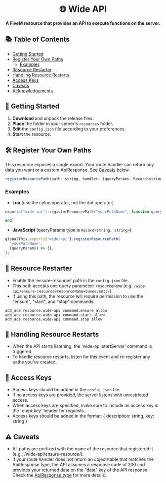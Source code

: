 <div align="center">

# 🌐 Wide API

**A FiveM resource that provides an API to execute functions on the server.**

</div>

## 📚 Table of Contents

- [Getting Started](#-getting-started)
- [Register Your Own Paths](#-register-your-own-paths)
  - [Examples](#examples)
- [Resource Restarter](#-resource-restarter)
- [Handling Resource Restarts](#-handling-resource-restarts)
- [Access Keys](#-access-keys)
- [Caveats](#-caveats)
- [Acknowledgements](#-acknowledgements)

## 🚀 Getting Started

1. **Download** and unpack the release files.
2. **Place** the folder in your server's `resources` folder.
3. **Edit** the `config.json` file according to your preferences.
4. **Start** the resource.

## 🛠 Register Your Own Paths

This resource exposes a single export. Your route handler can return any data you want or a custom ApiResponse. See [Caveats](#-caveats) below.

```javascript
registerResourcePath(path: string, handler: (queryParams: Record<string, string>) => ApiResponse | unknown)
```

### Examples

- **Lua** (use the colon operator, not the dot operator)

```lua
exports["wide-api"]:registerResourcePath("yourPathName", function(queryParams)

end)
```

- **JavaScript** (queryParams type is `Record<string, string>`)

```javascript
globalThis.exports['wide-api'].registerResourcePath(
  'yourPathName',
  (queryParams) => {},
);
```

## 🔁 Resource Restarter

- Enable the 'ensure-resource' path in the `config.json` file.
- This path accepts one query parameter: `resourceName` (e.g. `/wide-api/ensure-resource?resourceName=baseevents/`).
- If using this path, the resource will require permission to use the "ensure", "start", and "stop" commands.

```
add_ace resource.wide-api command.ensure allow
add_ace resource.wide-api command.start allow
add_ace resource.wide-api command.stop allow
```

## 🔄 Handling Resource Restarts

- When the API starts listening, the 'wide-api:startServer' command is triggered.
- To handle resource restarts, listen for this event and re-register any paths you've created.

## 🔑 Access Keys

- Access keys should be added in the `config.json` file.
- If no access keys are provided, the server listens with unrestricted access.
- When access keys are specified, make sure to include an access key in the 'x-api-key' header for requests.
- Access keys should be added in the format: { description: string, key: string }

## ⚠️ Caveats

- All paths are prefixed with the name of the resource that registered it (e.g., /wide-api/ensure-resource/).
- If your route handler does not return an object/table that matches the ApiResponse type, the API assumes a response code of 200 and provides your returned data on the "data" key of the API response. Check the [ApiResponse type](https://github.com/c-wide/wide-api/blob/acbee784552da106dc45106b058cb9cffde6d95b/src/response.ts#L25) for more details.
